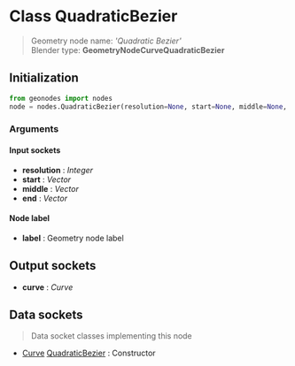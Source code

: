 
# Class QuadraticBezier

> Geometry node name: _'Quadratic Bezier'_<br>Blender type:  **GeometryNodeCurveQuadraticBezier**

## Initialization


```python
from geonodes import nodes
node = nodes.QuadraticBezier(resolution=None, start=None, middle=None, end=None, label=None)
```


### Arguments


#### Input sockets



- **resolution** : _Integer_
- **start** : _Vector_
- **middle** : _Vector_
- **end** : _Vector_



#### Node label



- **label** : Geometry node label



## Output sockets



- **curve** : _Curve_



## Data sockets

> Data socket classes implementing this node


- [Curve](./sockets/Curve.md) [QuadraticBezier](./sockets/Curve.md#quadraticbezier) : Constructor


